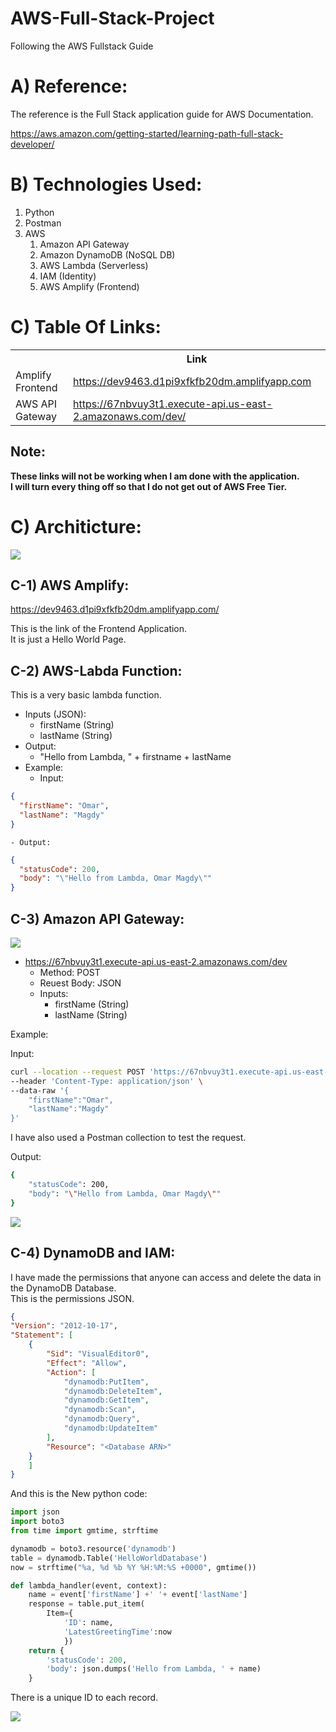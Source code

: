 # AWS-Full-Stack-Project
Following the AWS Fullstack Guide




# A) Reference:

The reference is the Full Stack application guide for AWS Documentation.

https://aws.amazon.com/getting-started/learning-path-full-stack-developer/




# B) Technologies Used:


1. Python
2. Postman
3. AWS
	1. Amazon API Gateway
	2. Amazon DynamoDB (NoSQL DB)
	3. AWS Lambda (Serverless)
	4. IAM (Identity)
	5. AWS Amplify (Frontend)



# C) Table Of Links:


<table>
	<tr>
		<th></th>
		<th>Link</th>
	</tr>
	<tr>
		<td>Amplify Frontend</td>
		<td>
			<a href="https://dev9463.d1pi9xfkfb20dm.amplifyapp.com">
				https://dev9463.d1pi9xfkfb20dm.amplifyapp.com
			</a>
		</td>
	</tr>
	<tr>
		<td>AWS API Gateway</td>
		<td>
			<a href="https://67nbvuy3t1.execute-api.us-east-2.amazonaws.com/dev/">
				https://67nbvuy3t1.execute-api.us-east-2.amazonaws.com/dev/
			</a>
		</td>
	</tr>
</table>

## Note:

**These links will not be working when I am done with the application.  
I will turn every thing off so that I do not get out of AWS Free Tier.**




# C) Architicture:




<img src="images/arch.gif">






## C-1) AWS Amplify:

https://dev9463.d1pi9xfkfb20dm.amplifyapp.com/  

This is the link of the Frontend Application.  
It is just a Hello World Page.





## C-2) AWS-Labda Function:


This is a very basic lambda function.  
- Inputs (JSON):
	- firstName (String)
	- lastName (String)
- Output:
	- "Hello from Lambda, " + firstname + lastName
- Example:
	- Input:
```json
{
  "firstName": "Omar",
  "lastName": "Magdy"
}
```
	- Output:
```json
{
  "statusCode": 200,
  "body": "\"Hello from Lambda, Omar Magdy\""
}
```





## C-3) Amazon API Gateway:


<img src="images/gateway.gif">




- https://67nbvuy3t1.execute-api.us-east-2.amazonaws.com/dev  
	- Method: POST
	- Reuest Body: JSON
	- Inputs:
		- firstName (String)
		- lastName (String)

Example:  

Input:

```bash
curl --location --request POST 'https://67nbvuy3t1.execute-api.us-east-2.amazonaws.com/dev' \
--header 'Content-Type: application/json' \
--data-raw '{
    "firstName":"Omar",
    "lastName":"Magdy"
}'
```
I have also used a Postman collection to test the request.  

Output:


```bash
{
    "statusCode": 200,
    "body": "\"Hello from Lambda, Omar Magdy\""
}
```








<img src="images/postman.gif">







## C-4) DynamoDB and IAM:


I have made the permissions that anyone can access and delete 
the data in the DynamoDB Database.  
This is the permissions JSON.

```JSON
{
"Version": "2012-10-17",
"Statement": [
    {
        "Sid": "VisualEditor0",
        "Effect": "Allow",
        "Action": [
            "dynamodb:PutItem",
            "dynamodb:DeleteItem",
            "dynamodb:GetItem",
            "dynamodb:Scan",
            "dynamodb:Query",
            "dynamodb:UpdateItem"
        ],
        "Resource": "<Database ARN>"
    }
    ]
}
```


And this is the New python code:


```python
import json
import boto3
from time import gmtime, strftime

dynamodb = boto3.resource('dynamodb')
table = dynamodb.Table('HelloWorldDatabase')
now = strftime("%a, %d %b %Y %H:%M:%S +0000", gmtime())

def lambda_handler(event, context):
    name = event['firstName'] +' '+ event['lastName']
    response = table.put_item(
        Item={
            'ID': name,
            'LatestGreetingTime':now
            })
    return {
        'statusCode': 200,
        'body': json.dumps('Hello from Lambda, ' + name)
    }
```

There is a unique ID to each record.




<img src="images/dynamo.gif">







